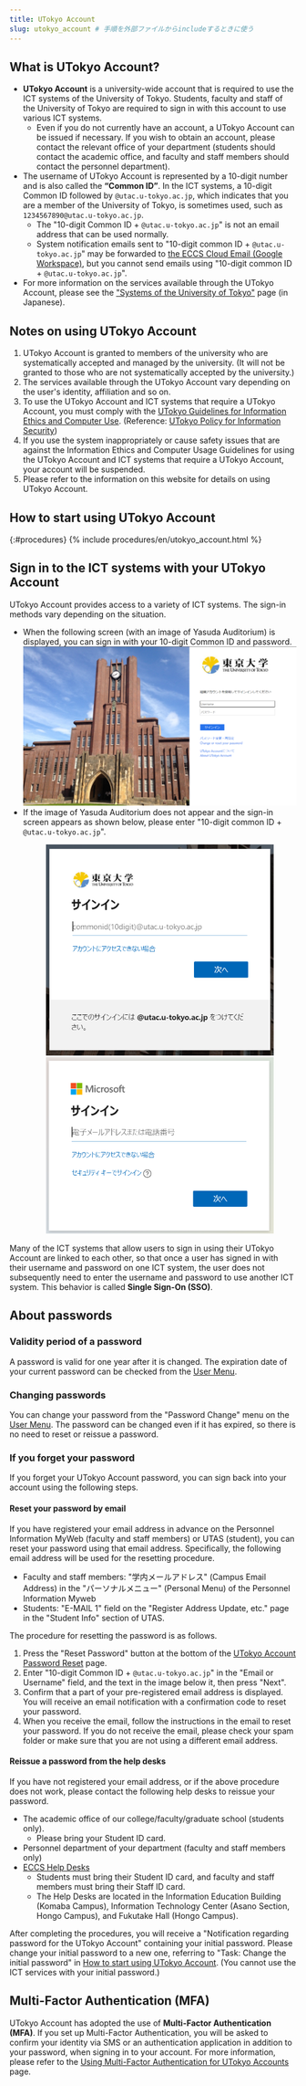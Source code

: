 ```yaml
---
title: UTokyo Account
slug: utokyo_account # 手順を外部ファイルからincludeするときに使う
---
```


## What is UTokyo Account?
- **UTokyo Account** is a university-wide account that is required to use the ICT systems of the University of Tokyo. Students, faculty and staff of the University of Tokyo are required to sign in with this account to use various ICT systems.
  - Even if you do not currently have an account,  a UTokyo Account can be issued if necessary. If you wish to obtain an account, please contact the relevant office of your department (students should contact the academic office, and faculty and staff members should contact the personnel department).
- The username of UTokyo Account is represented by a 10-digit number and is also called the **“Common ID”**. In the ICT systems, a 10-digit Common ID followed by `@utac.u-tokyo.ac.jp`, which indicates that you are a member of the University of Tokyo, is sometimes used, such as `1234567890@utac.u-tokyo.ac.jp`.
  - The "10-digit Common ID + `@utac.u-tokyo.ac.jp`" is not an email address that can be used normally.
  - System notification emails sent to "10-digit common ID + `@utac.u-tokyo.ac.jp`" may be forwarded to [the ECCS Cloud Email (Google Workspace)](/en/eccs_cloud_email), but you cannot send emails using "10-digit common ID + `@utac.u-tokyo.ac.jp`".
- For more information on the services available through the UTokyo Account, please see the ["Systems of the University of Tokyo"](/systems) page (in Japanese).

## Notes on using UTokyo Account
1. UTokyo Account is granted to members of the university who are systematically accepted and managed by the university. (It will not be granted to those who are not systematically accepted by the university.)
1. The services available through the UTokyo Account vary depending on the user's identity, affiliation and so on.
1. To use the UTokyo Account and ICT systems that require a UTokyo Account, you must comply with the [UTokyo Guidelines for Information Ethics and Computer Use](https://www.u-tokyo.ac.jp/content/400156696.pdf). (Reference: [UTokyo Policy for Information Security](https://www.u-tokyo.ac.jp/en/about/information-security.html))
1. If you use the system inappropriately or cause safety issues that are against the Information Ethics and Computer Usage Guidelines for using the UTokyo Account and ICT systems that require a UTokyo Account, your account will be suspended.
1. Please refer to the information on this website for details on using UTokyo Account.

## How to start using UTokyo Account
{:#procedures}
{% include procedures/en/utokyo_account.html %}

## Sign in to the ICT systems with your UTokyo Account
UTokyo Account provides access to a variety of ICT systems. The sign-in methods vary depending on the situation.

- When the following screen (with an image of Yasuda Auditorium) is displayed, you can sign in with your 10-digit Common ID and password.
![](img/signin-yasuda.png)
- If the image of Yasuda Auditorium does not appear and the sign-in screen appears as shown below, please enter "10-digit common ID + `@utac.u-tokyo.ac.jp`".
    <figure class="gallery">
        <img src="img/signin-utac-01.png">
        <img src="img/signin-utac-02.png">
    </figure>

Many of the ICT systems that allow users to sign in using their UTokyo Account are linked to each other, so that once a user has signed in with their username and password on one ICT system, the user does not subsequently need to enter the username and password to use another ICT system. This behavior is called **Single Sign-On (SSO)**.

## About passwords
### Validity period of a password
A password is valid for one year after it is changed. The expiration date of your current password can be checked from the [User Menu](https://utacm.adm.u-tokyo.ac.jp/webmtn/LoginServlet).

### Changing passwords
You can change your password from the "Password Change" menu on the [User Menu](https://utacm.adm.u-tokyo.ac.jp/webmtn/LoginServlet). The password can be changed even if it has expired, so there is no need to reset or reissue a password.

### If you forget your password
If you forget your UTokyo Account password, you can sign back into your account using the following steps.

#### Reset your password by email
If you have registered your email address in advance on the Personnel Information MyWeb (faculty and staff members) or UTAS (student), you can reset your password using that email address. Specifically, the following email address will be used for the resetting procedure.

- Faculty and staff members: "学内メールアドレス" (Campus Email Address) in the "パーソナルメニュー" (Personal Menu) of the Personnel Information Myweb
- Students: "E-MAIL 1" field on the "Register Address Update, etc." page in the "Student Info" section of UTAS.

The procedure for resetting the password is as follows.

1. Press the "Reset Password" button at the bottom of the [UTokyo Account Password Reset](https://utacm.adm.u-tokyo.ac.jp/webmtn/multi/jpn/reset.html) page.
1. Enter "10-digit Common ID + `@utac.u-tokyo.ac.jp`" in the "Email or Username" field, and the text in the image below it, then press "Next".
1. Confirm that a part of your pre-registered email address is displayed. You will receive an email notification with a confirmation code to reset your password.
1. When you receive the email, follow the instructions in the email to reset your password. If you do not receive the email, please check your spam folder or make sure that you are not using a different email address.

#### Reissue a password from the help desks
If you have not registered your email address, or if the above procedure does not work, please contact the following help desks to reissue your password.

- The academic office of our college/faculty/graduate school (students only).
    - Please bring your Student ID card.
- Personnel department of your department (faculty and staff members only)
- [ECCS Help Desks](https://www.ecc.u-tokyo.ac.jp/en/emap.html)
    - Students must bring their Student ID card, and faculty and staff members must bring their Staff ID card.
    - The Help Desks are located in the Information Education Building (Komaba Campus), Information Technology Center (Asano Section, Hongo Campus), and Fukutake Hall (Hongo Campus).

After completing the procedures, you will receive a "Notification regarding password for the UTokyo Account" containing your initial password. Please change your initial password to a new one, referring to "Task: Change the initial password" in [How to start using UTokyo Account](#procedures). (You cannot use the ICT services with your initial password.)

## Multi-Factor Authentication (MFA)
UTokyo Account has adopted the use of **Multi-Factor Authentication (MFA)**. If you set up Multi-Factor Authentication, you will be asked to confirm your identity via SMS or an authentication application in addition to your password, when signing in to your account. For more information, please refer to the [Using Multi-Factor Authentication for UTokyo Accounts](mfa/) page.
